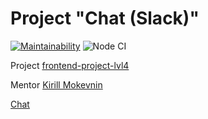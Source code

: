 # Project "Chat (Slack)"

[![Maintainability](https://api.codeclimate.com/v1/badges/a4d6a220b94763f7b572/maintainability)](https://codeclimate.com/github/deputatov/frontend-project-lvl4/maintainability)
![Node CI](https://github.com/deputatov/frontend-project-lvl4/workflows/Node%20CI/badge.svg?branch=master)

Project [frontend-project-lvl4](https://ru.hexlet.io/professions/frontend/projects/12)

Mentor [Kirill Mokevnin](https://ru.hexlet.io/u/mokevnin)

[Chat](https://peaceful-spire-04378.herokuapp.com/)
